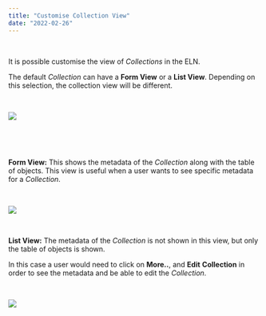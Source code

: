 ```yaml
---
title: "Customise Collection View"
date: "2022-02-26"
---
```


 

It is possible customise the view of _Collections_ in the ELN.

The default _Collection_ can have a **Form View** or a **List View**. Depending on this selection, the collection view will be different.

 

![](https://openbis.ch/wp-content/uploads/2022/02/Screenshot-2022-02-26-at-01.06.36-1024x387.png)

 

 

**Form View:** This shows the metadata of the _Collection_ along with the table of objects. This view is useful when a user wants to see specific metadata for a _Collection_.

 

![](https://openbis.ch/wp-content/uploads/2022/02/Screenshot-2022-02-26-at-01.12.03-1024x608.png)

 

**List View:** The metadata of the _Collection_ is not shown in this view, but only the table of objects is shown.

In this case a user would need to click on **More..**, and **Edit** **Collection** in order to see the metadata and be able to edit the _Collection_.

 

![](https://openbis.ch/wp-content/uploads/2022/02/Screenshot-2022-02-26-at-01.17.44-1024x649.png)
